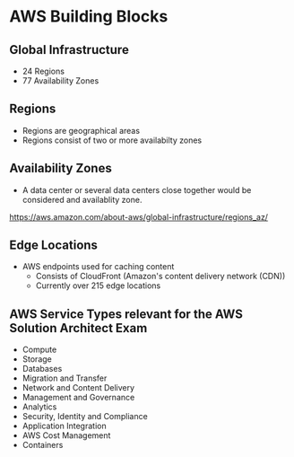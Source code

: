 # AWS Building Blocks

## Global Infrastructure
- 24 Regions
- 77 Availability Zones

## Regions
- Regions are geographical areas
- Regions consist of two or more availabilty zones

## Availability Zones
- A data center or several data centers close together would be considered and availablity zone.

https://aws.amazon.com/about-aws/global-infrastructure/regions_az/

## Edge Locations
- AWS endpoints used for caching content
    - Consists of CloudFront (Amazon's content delivery network (CDN))
    - Currently over 215 edge locations

## AWS Service Types relevant for the AWS Solution Architect Exam
- Compute
- Storage 
- Databases
- Migration and Transfer 
- Network and Content Delivery
- Management and Governance
- Analytics
- Security, Identity and Compliance
- Application Integration 
- AWS Cost Management
- Containers
